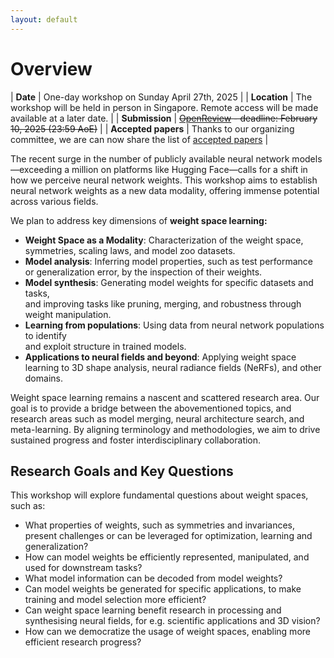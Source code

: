 ```yaml
---
layout: default
---
```


# Overview

| **Date** | One-day workshop on Sunday April 27th, 2025 |
| **Location** | The workshop will be held in person in Singapore. Remote access will be made available at a later date. |
| **Submission** | ~~[OpenReview](https://openreview.net/group?id=ICLR.cc/2025/Workshop/WSL) - deadline: February 10, 2025 (23:59 AoE)~~ |
| **Accepted papers** | Thanks to our organizing committee, we are can now share the list of [accepted papers](https://weight-space-learning.github.io/papers) |


The recent surge in the number of publicly available neural network models—exceeding a million on platforms like Hugging Face—calls for a shift in how we perceive neural network weights. This workshop aims to establish neural network weights as a new data modality, offering immense potential across various fields.

We plan to address key dimensions of **weight space learning:**

- **Weight Space as a Modality**: Characterization of the weight space, <br> symmetries, scaling laws, and model zoo datasets.
- **Model analysis**: Inferring model properties, such as test performance <br> or generalization error, by the inspection of their weights.
- **Model synthesis**: Generating model weights for specific datasets and tasks, <br> and improving tasks like pruning, merging, and robustness through weight manipulation.
- **Learning from populations**: Using data from neural network populations to identify <br> and exploit structure in trained models.
- **Applications to neural fields and beyond**: Applying weight space learning to 3D shape analysis, neural radiance fields (NeRFs), and other domains.

Weight space learning remains a nascent and scattered research area. Our goal is to provide a bridge between the abovementioned topics, and research areas such as model merging, neural architecture search, and meta-learning. By aligning terminology and methodologies, we aim to drive sustained progress and foster interdisciplinary collaboration.

## Research Goals and Key Questions

This workshop will explore fundamental questions about weight spaces, such as:

- What properties of weights, such as symmetries and invariances, present challenges or can be leveraged for optimization, learning and generalization?
- How can model weights be efficiently represented, manipulated, and used for downstream tasks?
- What model information can be decoded from model weights?
- Can model weights be generated for specific applications, to make training and model selection more efficient?
- Can weight space learning benefit research in processing and synthesising neural fields, for e.g. scientific applications and 3D vision?
- How can we democratize the usage of weight spaces, enabling more efficient research progress?

